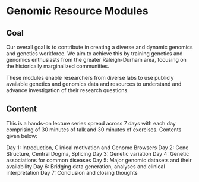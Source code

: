 # Genomic Resource Modules

## Goal

Our overall goal is to contribute in creating a diverse and dynamic genomics and genetics workforce. We aim to achieve this by training genetics and genomics enthusiasts from the greater Raleigh-Durham area, focusing on the historically marginalized communities. 

These modules enable researchers from diverse labs to use publicly available genetics and genomics data and resources to understand and advance investigation of their research questions. 

## Content

This is a hands-on lecture series spread across 7 days with each day comprising of 30 minutes of talk and 30 minutes of exercises. Contents given below:

Day 1: Introduction, Clinical motivation and Genome Browsers
Day 2: Gene Structure, Central Dogma, Splicing
Day 3: Genetic variation
Day 4: Genetic associations for common diseases
Day 5: Major genomic datasets and their availability
Day 6: Bridging data generation, analyses and clinical interpretation
Day 7: Conclusion and closing thoughts
